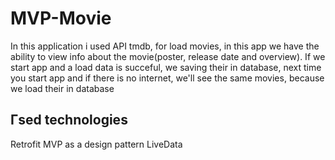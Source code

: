 # MVP-Movie


In this application i used API tmdb, for load movies, in this app we have the ability to view info about the movie(poster, release date and overview).
If we start app and a load data is succeful, we saving their in database, next time you start app and if there is no internet, we'll see the same movies, because we load their in database


<h2>Гsed technologies</h2>
Retrofit
MVP as a design pattern 
LiveData
